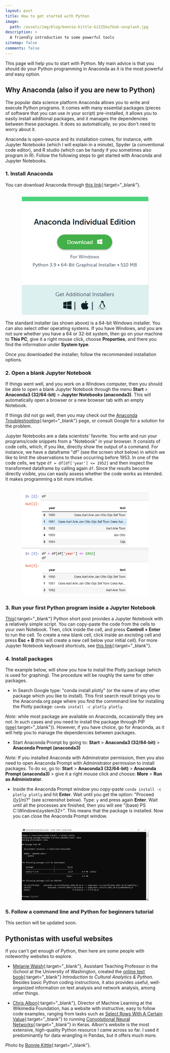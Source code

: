```yaml
---
layout: post
title: How to get started with Python
image:
  path: /assets/img/blog/bonnie-kittle-GiIZSko7Guk-unsplash.jpg
description: >
  A friendly introduction to some powerful tools
sitemap: false
comments: false
---
```


This page will help you to start with Python. My main advice is that you should do your Python programming in Anaconda as it is the most powerful _and_ easy option.


## Why Anaconda (also if you are new to Python)

The popular data science platform Anaconda allows you to write and execute Python programs. It comes with many essential packages (pieces of software that you can use in your script) pre-installed, it allows you to easily install additional packages, and it manages the dependencies between these packages. It does so automatically, so you don't need to worry about it.

Anaconda is open-source and its installation comes, for instance, with Jupyter Notebooks (which I will explain in a minute), Spyder (a conventional code editor), and R studio (which can be handy if you sometimes also program in R). Follow the following steps to get started with Anaconda and Jupyter Notebooks.


### 1. Install Anaconda

You can download Anaconda through [this link](https://www.anaconda.com/products/individual/){:target="_blank"}.

<p align="center">
<img src="/assets/img/blog/installer.png" alt="installer" width="400" style="padding-top: 15px;"/>
</p>

The standard installer (as shown above) is a 64-bit Windows installer. You can also select other operating systems. If you have Windows, and you are not sure whether you have a 64 or 32-bit system, then go on your machine to **This PC**, give it a right mouse click, choose **Proporties**, and there you find the information under **System type**.

Once you downloaded the installer, follow the recommended installation options.


### 2. Open a blank Jupyter Notebook

If things went well, and you work on a Windows computer, then you should be able to open a blank Jupyter Notebook through the menu **Start** > **Anaconda3 (32/64-bit)** > **Jupyter Notebooks (anaconda3)**. This will automatically open a browser or a new browser tab with an empty Notebook.

If things did not go well, then you may check out the [Anaconda Troubleshooting](https://docs.anaconda.com/anaconda/user-guide/troubleshooting/){:target="_blank"} page, or consult Google for a solution for the problem.

Jupyter Notebooks are a data scientists' favorite. You write and run your programs/code snippets from a "Notebook" in your browser. It consists of code cells, which, if you like, directly show the output of a command. For instance, we have a dataframe "df" (see the screen shot below) in which we like to limit the observations to those occurring before 1953. In one of the code cells, we type ```df = df[df['year'] <= 1952]``` and then inspect the transformed dataframe by calling again ```df```. Since the results become directly visible, you can easily assess whether the code works as intended. It makes programming a bit more intuitive.

<p align="center">
<img src="/assets/img/blog/Screenshot_1.png" alt="jupyter" width="400" style="padding-top: 15px;"/>
</p>

### 3. Run your first Python program inside a Jupyter Notebook

[This](https://renswilderom.github.io/blog/python_shorts/2021-11-19-Word_counts/){:target="_blank"} Python short post provides a Jupyter Notebook with a relatively simple script. You can copy-paste the code from the cells to your own Notebook. Then, click inside the cell, and press **Controll + Enter** to run the cell. To create a new blank cell, click inside an excisting cell and press **Esc + B** (this will create a new cell below your initial cell). For more Jupyter Notebook keyboard shortcuts, see [this link](https://towardsdatascience.com/jypyter-notebook-shortcuts-bf0101a98330){:target="_blank"}.


### 4. Install packages

The example below, will show you how to install the Plotly package (which is used for graphing). The procedure will be roughly the same for other packages.

* In Search Google type: "conda install plotly" (or the name of any other package which you like to install). This first search result brings you to the Anaconda.org page where you find the commmand line for installing the Plotly package: ```conda install -c plotly plotly```.

_Note:_ while most package are available on Anaconda, occasionally they are not. In such cases and you need to install the package through PIP ([see](https://packaging.python.org/en/latest/tutorials/installing-packages/){:target="_blank"}). However, if you have choice, go for Anaconda, as it will help you to manage the dependencies between packages.

* Start Anaconda Prompt by going to: **Start** > **Anaconda3 (32/64-bit)** > **Anaconda Prompt (anaconda3)**

_Note:_ If you installed Anaconda with Adminstrator permission, then you also need to open Anaconda Prompt with Administrator permission to install packages. To do so, go to: **Start** > **Anaconda3 (32/64-bit)** > **Anaconda Prompt (anaconda3)** > give it a right mouse click and choose: **More** > **Run as Administrator**.

* Inside the Anaconda Prompt window you copy-paste ```conda install -c plotly plotly```  and hit **Enter**. Wait until you get the option: "Proceed ([y]/n)?" (see screenshot below). Type: ```y``` and press again **Enter**. Wait until all the processes are finished, then you will see "(base) PS C:\Windows\system32>". This means that the package is installed. Now you can close the Anaconda Prompt window.

<p align="center">
<img src="/assets/img/blog/prompt.png" alt="prompt" width="400" style="padding-top: 15px;"/>
</p>


### 5. Follow a command line and Python for beginners tutorial

This section will be updated soon.


## Pythonistas with useful websites

If you can't get enough of Python, then here are some people with noteworthy websites to explore.

* [Melanie Walsh](https://melaniewalsh.org/){:target="_blank"}, Assistant Teaching Professor in the iSchool at the University of Washington, created the [online text book](https://melaniewalsh.github.io/Intro-Cultural-Analytics/welcome.html){:target="_blank"} _Introduction to Cultural Analytics & Python._ Besides basic Python coding instructions, it also provides useful, well-organized information on text analysis and network analysis, among other things.  

* [Chris Albon](https://chrisalbon.com/){:target="_blank"}, Director of Machine Learning at the Wikimedia Foundation, has a website with instructive, easy to follow code examples, ranging from tasks such as [Select Rows With A Certain Value](https://chrisalbon.com/code/python/data_wrangling/pandas_select_rows_containing_values/){:target="_blank"} to running [Convolutional Neural Networks](https://chrisalbon.com/code/deep_learning/keras/convolutional_neural_network/){:target="_blank"} in Keras. Albon's website is the most extensive, high-quality Python resource I came across so far. I used it predominantly for data wrangling in Pandas, but it offers much more.  

<!-- Programming Historian (team of Pythonistas who keep each other sharp through peer-review processes). Lots of explaining (also little details that beginners may not know). Aimed at the Humanities (and in my view also highly suitable for social scientists)

Package documentation (some packages provide excellent documentation on how to use them, so also visit their sites).

Libaries for machine learning in Python
Scikit-learn (the one I am using)
Keras
Flair (by Zalando)
Tensorflow
Pytorch
Also see: https://research.zalando.com/post/tempflow/ -->
Photo by [Bonnie Kittle](https://unsplash.com/@bonniekdesign){:target="_blank"}.
